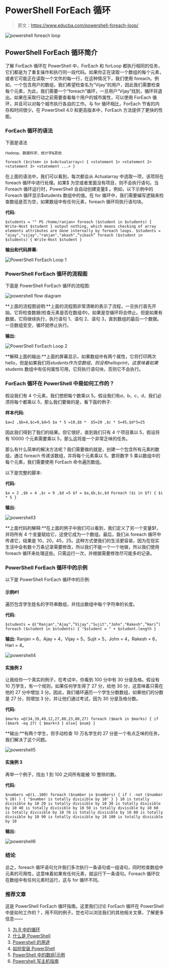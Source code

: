 # PowerShell ForEach 循环

> 原文：<https://www.educba.com/powershell-foreach-loop/>

![powershell foreach loop](img/d3941b2a241809042a669c5965dd84a9.png)



## PowerShell ForEach 循环简介

了解 ForEach 循环在 PowerShell 中，ForEach 和 forLoop 都执行相同的任务，它们都是为了重复操作和执行同一段代码。如果你正在读取一个数组的每个元素，或者它可能正在读取一个文件的每一行，在这种情况下，我们使用 foreach。例如，一个包含用户的数组，我们希望检查名为“Vijay”的用户，因此我们需要检查每个元素，为此，我们需要一个“foreach”循环，一旦用户“Vijay”找到，循环将退出。如果在采取行动之前需要查看每个用户的城市属性，可以使用 ForEach 循环，并且可以对每个城市执行各自的工作。与 for 循环相比，ForEach 节省的内存和时间很少。在 PowerShell 4.0 和更高版本中，ForEach 方法提供了更快的性能。

### ForEach 循环的语法

下面是语法

<small>Hadoop、数据科学、统计学&其他</small>

`foreach ($<item> in $<Actualarray>)
{
<statement 1>
<statement 2>
<statement 3>
<statement ...>
}`

在上面的语法中，我们可以看到，每次都会从 Actualarray 中选取一项，该项将在 foreach 循环中进行处理。如果$ <actualarray>为空或者里面没有项目，则不会执行语句。当 Foreach 循环运行时，PowerShell 会自动创建变量$ <item>。例如，以下示例中的 Foreach 循环显示$students 数组中的值。在 for 循环中，我们需要编写逻辑来检查数组是否为空，如果数组中有任何元素，foreach 循环将执行语句块。</item></actualarray>

**代码:**

`$students = ""
PS /home/ranjan> foreach ($student in $students)
{
Write-Host $student
}
output nothing, which means checking of array elements attributes are done internally by foreach loops.
$students = "ajay","vijay","ranjan","akash",”vikash”
foreach ($student in $students)
{
Write-Host $student
}`

**输出和代码屏幕:**

![PowerShell ForEach Loop 1](img/777741d60a374caa79f6bb4bad2cc37e.png)



### PowerShell ForEach 循环的流程图

下面是 PowerShell ForEach 循环的流程图:

![powershell flow diagram](img/ec18bc8e08b2438dc81b33b685ab62a6.png)



**上面的流程图说明:**上面的流程图非常清晰的表示了流程，一旦执行首先开始，它将检查数据(检查元素是否在数组中)，如果是空循环将会停止。但是如果有数据，它将继续执行，执行语句 1、语句 2、语句 3，直到数组的最后一个数据。一旦数组变空，循环就停止执行。

**输出:**

![PowerShell ForEach Loop 2](img/073355a5fdf9400364841bc6ba0f0e20.png)



**解释上面的输出:**上面的屏幕显示，如果数组中有两个属性，它将打印两次 hello，但是如果我们将$students 作为空数组，则没有 hello print，这意味着如果$students 数组中有任何属性可用，它将执行语句块，否则它不会执行。

### ForEach 循环在 PowerShell 中是如何工作的？

假设我们有 4 个元素，我们想把每个数乘以 5。假设我们有$a，$b，$c，$d，我们必须将每个都乘以 5，那么我们要做的是，看下面的例子:

**样本代码:**

`$a=2 ,$b=4,$c=9,$d=5
$a * 5 =10,$b *  $5=20 ,$c * 5=45,$d*5=25`

因此我们得到了我们的结果。但它很好，直到我们只有 4 个项目乘以 5，假设将有 10000 个元素需要乘以 5，那么这将是一个非常乏味的任务。

那么有什么简单的解决方法呢？我们需要做的就是，创建一个包含所有元素的数组，通过 foreach 传递该数组，并将每个元素乘以 5。要将数字 5 乘以数组中的每个元素，我们需要使用 ForEach 命令遍历数组。

以下是完整的脚本:

**代码:**

`$a = 2 ,$b = 4 ,$c = 9 ,$d =5
$f = $a,$b,$c,$d
Foreach ($i in $f)
{
$i * 5
}`

**输出:**

![powershell3](img/9ae3d1eb413ce35540c9902d15bae433.png)



**上面代码的解释:**在上面的例子中我们可以看到，我们定义了另一个变量$f，并将所有 4 个变量赋给它，这使它成为一个数组。最后，我们从 foreach 循环中传递它，结果是 10，20，45，25。这种方式使我们的生活更容易，因为在现实生活中会有数十万条记录需要修改，所以我们不能一个一个地做，所以我们使用 foreach 循环来处理这些。只需运行一次，并根据需要修改尽可能多的记录。

### PowerShell ForEach 循环中的示例

以下是 PowerShell ForEach 循环中的示例:

#### 示例#1

遍历包含学生姓名的字符串数组，并找出数组中每个字符串的长度。

**代码:**

`$students = @("Ranjan","Ajay",”Vijay","Sujit","John","Rakesh",”Hari”)
foreach ($student in $students) {
"$student = " + $student.length
}`

**输出:** Ranjan = 6，Ajay = 4，Vijay = 5，Sujit = 5，John = 4，Rakesh = 6，Hari = 4。

![powershell4](img/be4c93c455198b0571d5c51e34b2ee5d.png)



#### 实施例 2

让我给你一个真实的例子，在考试中，你看到 100 分中有 30 分是及格。假设有 10 万学生，有一个规则，如果任何学生得了 27 分，给他 30 分，这意味着只需在他的 27 分中增加 3 分。因此，我们循环遍历一个学生分数数组，如果他们的分数是 27 分，则增加 3 分，并让他们通过考试，因为 30 分是及格分数。

**代码:**

`$marks =@(34,39,49,12,27,80,23,88,27)
foreach ($mark in $marks) {
if ($mark -eq 27) { $mark+3 } else{ $num}
}`

**输出:**有两个学生，但手动检查 10 万名学生的 27 分是一个有点乏味的任务，我们解决了这个问题。

![powershell5](img/c33b1043ad993b1d133a4b1c1ceeaa3b.png)



#### 实施例 3

再举一个例子，找出 1 到 100 之间所有能被 10 整除的数。

**代码:**

`$numbers =@(1..100)
foreach ($number in $numbers)
{
if ( -not ($number % 10) )
{
"$number is totally divisible by 10"
}
}
10 is totally divisible by 10
20 is totally divisible by 10
30 is totally divisible by 10
40 is totally divisible by 10
50 is totally divisible by 10
60 is totally divisible by 10
70 is totally divisible by 10
80 is totally divisible by 10
90 is totally divisible by 10
100 is totally divisible by 10`

**输出:**

![powershell6](img/6471715dd90996009484133dcc43113e.png)



### 结论

总之，foreach 循环语句允许我们多次执行一条语句或一组语句，同时检查数组中元素的可用性，这意味着如果有任何元素，就运行下一条语句。Foreach 循环仅在数组中有任何元素时运行，这与 for 循环不同。

### 推荐文章

这是 PowerShell ForEach 循环指南。这里我们讨论 ForEach 循环在 PowerShell 中是如何工作的？，用不同的例子。您也可以浏览我们的其他相关文章，了解更多信息——

1.  [为 R 中的循环](https://www.educba.com/for-loop-in-r/)
2.  [什么是 PowerShell](https://www.educba.com/what-is-powershell/)
3.  [Powershell 的用途](https://www.educba.com/uses-of-powershell/)
4.  [如何安装 PowerShell](https://www.educba.com/install-powershell/)
5.  [PowerShell 中的数组|示例](https://www.educba.com/array-in-powershell/)
6.  [Powershell 写主机指南](https://www.educba.com/powershell-write-host/)





